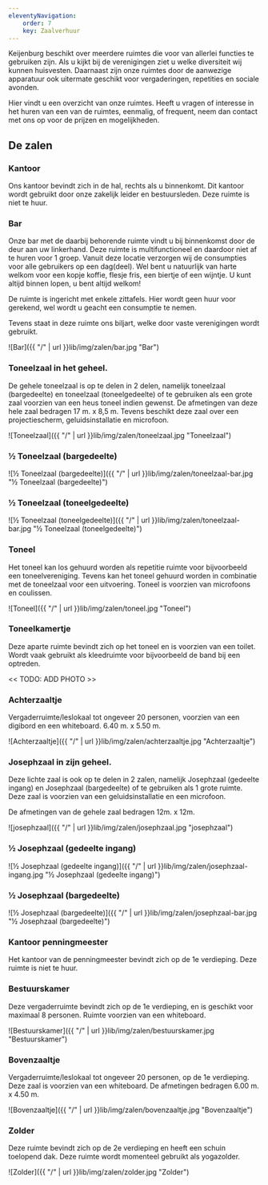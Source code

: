 ```yaml
---
eleventyNavigation:
    order: 7
    key: Zaalverhuur
---
```


Keijenburg beschikt over meerdere ruimtes die voor van allerlei functies te gebruiken zijn. Als u kijkt bij de verenigingen ziet u welke diversiteit wij kunnen huisvesten. Daarnaast zijn onze ruimtes door de aanwezige apparatuur ook uitermate geschikt voor vergaderingen, repetities en sociale avonden.

Hier vindt u een overzicht van onze ruimtes.
Heeft u vragen of interesse in het huren van een van de ruimtes, eenmalig, of frequent, neem dan contact met ons op voor de prijzen en mogelijkheden.

## De zalen

### Kantoor
Ons kantoor bevindt zich in de hal, rechts als u binnenkomt. Dit kantoor wordt gebruikt door onze zakelijk leider en bestuursleden. Deze ruimte is niet te huur.

### Bar
Onze bar met de daarbij behorende ruimte vindt u bij binnenkomst door de deur aan uw linkerhand. Deze ruimte is multifunctioneel en daardoor niet af te huren voor 1 groep. Vanuit deze locatie verzorgen wij de consumpties voor alle gebruikers op een dag(deel). Wel bent u natuurlijk van harte welkom voor een kopje koffie, flesje fris, een biertje of een wijntje. U kunt altijd binnen lopen, u bent altijd welkom!

De ruimte is ingericht met enkele zittafels. Hier wordt geen huur voor gerekend, wel wordt u geacht een consumptie te nemen.

Tevens staat in deze ruimte ons biljart, welke door vaste verenigingen wordt gebruikt.

![Bar]({{ "/" | url }}lib/img/zalen/bar.jpg "Bar")

### Toneelzaal in het geheel.
De gehele toneelzaal is op te delen in 2 delen, namelijk toneelzaal (bargedeelte) en toneelzaal (toneelgedeelte) of te gebruiken als een grote zaal voorzien van een heus toneel indien gewenst. De afmetingen van deze hele zaal bedragen 17 m. x 8,5 m.
Tevens beschikt deze zaal over een projectiescherm, geluidsinstallatie en microfoon.

![Toneelzaal]({{ "/" | url }}lib/img/zalen/toneelzaal.jpg "Toneelzaal")

### ½ Toneelzaal (bargedeelte)

![½ Toneelzaal (bargedeelte)]({{ "/" | url }}lib/img/zalen/toneelzaal-bar.jpg "½ Toneelzaal (bargedeelte)")

### ½ Toneelzaal (toneelgedeelte)

![½ Toneelzaal (toneelgedeelte)]({{ "/" | url }}lib/img/zalen/toneelzaal-bar.jpg "½ Toneelzaal (toneelgedeelte)")

### Toneel
Het toneel kan los gehuurd worden als repetitie ruimte voor bijvoorbeeld een toneelvereniging. Tevens kan het toneel gehuurd worden in combinatie met de toneelzaal voor een uitvoering.
Toneel is voorzien van microfoons en coulissen.

![Toneel]({{ "/" | url }}lib/img/zalen/toneel.jpg "Toneel")

### Toneelkamertje
Deze aparte ruimte bevindt zich op het toneel en is voorzien van een toilet. Wordt vaak gebruikt als kleedruimte voor bijvoorbeeld de band bij een optreden.

<< TODO: ADD PHOTO >>

### Achterzaaltje
Vergaderruimte/leslokaal tot ongeveer 20 personen, voorzien van een digibord en een whiteboard. 6.40 m. x 5.50 m.

![Achterzaaltje]({{ "/" | url }}lib/img/zalen/achterzaaltje.jpg "Achterzaaltje")

### Josephzaal in zijn geheel.
Deze lichte zaal is ook op te delen in 2 zalen, namelijk Josephzaal (gedeelte ingang) en Josephzaal (bargedeelte) of te gebruiken als 1 grote ruimte. Deze zaal is voorzien van een geluidsinstallatie en een microfoon.

De afmetingen van de gehele zaal bedragen 12m. x 12m.

![josephzaal]({{ "/" | url }}lib/img/zalen/josephzaal.jpg "josephzaal")

### ½ Josephzaal (gedeelte ingang)

![½ Josephzaal (gedeelte ingang)]({{ "/" | url }}lib/img/zalen/josephzaal-ingang.jpg "½ Josephzaal (gedeelte ingang)")

### ½ Josephzaal (bargedeelte)

![½ Josephzaal (bargedeelte)]({{ "/" | url }}lib/img/zalen/josephzaal-bar.jpg "½ Josephzaal (bargedeelte)")

### Kantoor penningmeester
Het kantoor van de penningmeester bevindt zich op de 1e verdieping. Deze ruimte is niet te huur.

### Bestuurskamer
Deze vergaderruimte bevindt zich op de 1e verdieping, en is geschikt voor maximaal 8 personen. Ruimte voorzien van een whiteboard.

![Bestuurskamer]({{ "/" | url }}lib/img/zalen/bestuurskamer.jpg "Bestuurskamer")

### Bovenzaaltje
Vergaderruimte/leslokaal tot ongeveer 20 personen, op de 1e verdieping. Deze zaal is voorzien van een whiteboard. De afmetingen bedragen 6.00 m. x 4.50 m.

![Bovenzaaltje]({{ "/" | url }}lib/img/zalen/bovenzaaltje.jpg "Bovenzaaltje")

### Zolder
Deze ruimte bevindt zich op de 2e verdieping en heeft een schuin toelopend dak. Deze ruimte wordt momenteel gebruikt als yogazolder.

![Zolder]({{ "/" | url }}lib/img/zalen/zolder.jpg "Zolder")